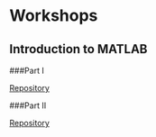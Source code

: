 # Workshops

## Introduction to MATLAB

###Part I

[Repository](https://github.com/marcio-mourao/intro2MATLAB-1)

###Part II

[Repository](https://github.com/marcio-mourao/intro2MATLAB-2)
